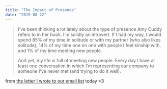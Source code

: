```yaml
---
title: "The Impact of Presence"
date: "2019-08-22"
---
```


> I’ve been thinking a lot lately about the type of presence Amy Cuddy refers to in her book. I’m solidly an introvert. If I had my way, I would spend 85% of my time in solitude or with my partner (who also likes solitude), 14% of my time one on one with people I feel kinship with, and 1% of my time meeting new people.  
>   
> And yet, my life is full of meeting new people. Every day I have at least one conversation in which I’m representing our company to someone I've never met (and trying to do it well).

from [the letter I wrote to our email list](https://mailchi.mp/andyet/the-impact-of-presence) today <3
